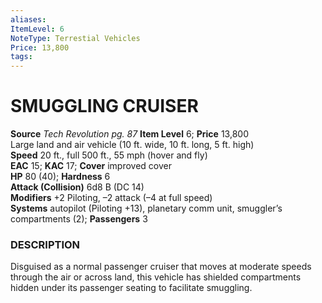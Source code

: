 ```yaml
---
aliases: 
ItemLevel: 6
NoteType: Terrestial Vehicles
Price: 13,800
tags: 
---
```

# SMUGGLING CRUISER
**Source** _Tech Revolution pg. 87_
**Item Level** 6; **Price** 13,800  
Large land and air vehicle (10 ft. wide, 10 ft. long, 5 ft. high)  
**Speed** 20 ft., full 500 ft., 55 mph (hover and fly)  
**EAC** 15; **KAC** 17; **Cover** improved cover  
**HP** 80 (40); **Hardness** 6  
**Attack (Collision)** 6d8 B (DC 14)  
**Modifiers** +2 Piloting, –2 attack (–4 at full speed)  
**Systems** autopilot (Piloting +13), planetary comm unit, smuggler’s compartments (2); **Passengers** 3  

### DESCRIPTION

Disguised as a normal passenger cruiser that moves at moderate speeds through the air or across land, this vehicle has shielded compartments hidden under its passenger seating to facilitate smuggling.